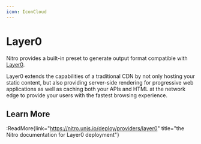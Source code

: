 ```yaml
---
icon: IconCloud
---
```


# Layer0

Nitro provides a built-in preset to generate output format compatible with [Layer0](https://www.layer0.co/).

Layer0 extends the capabilities of a traditional CDN by not only hosting your static content, but also providing server-side rendering for progressive web applications as well as caching both your APIs and HTML at the network edge to provide your users with the fastest browsing experience.

## Learn More

:ReadMore{link="https://nitro.unjs.io/deploy/providers/layer0" title="the Nitro documentation for Layer0 deployment"}
